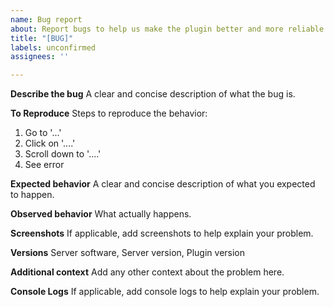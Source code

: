 ```yaml
---
name: Bug report
about: Report bugs to help us make the plugin better and more reliable.
title: "[BUG]"
labels: unconfirmed
assignees: ''

---
```


**Describe the bug**
A clear and concise description of what the bug is.

**To Reproduce**
Steps to reproduce the behavior:
1. Go to '...'
2. Click on '....'
3. Scroll down to '....'
4. See error

**Expected behavior**
A clear and concise description of what you expected to happen.

**Observed behavior**
What actually happens.

**Screenshots**
If applicable, add screenshots to help explain your problem.

**Versions**
Server software, Server version, Plugin version

**Additional context**
Add any other context about the problem here.

**Console Logs**
If applicable, add console logs to help explain your problem.
